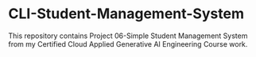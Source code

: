 ﻿# CLI-Student-Management-System
This repository contains Project 06-Simple Student Management System from my Certified Cloud Applied Generative AI Engineering Course work.
